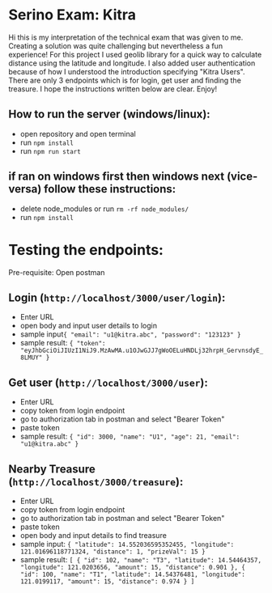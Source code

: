 # Serino Exam: Kitra
Hi this is my interpretation of the technical exam that was given to me. Creating a solution was quite challenging but nevertheless a fun experience! For this project I used geolib library for a quick way to calculate distance using the latitude and longitude. I also added user authentication because of how I understood the introduction specifying "Kitra Users". There are only 3 endpoints which is for login, get user and finding the treasure. I hope the instructions written below are clear. Enjoy!

## How to run the server (windows/linux):
- open repository and open terminal
- run `npm install`
- run `npm run start`
## if ran on windows first then windows next (vice-versa) follow these instructions:
- delete node_modules or run `rm -rf node_modules/`
- run `npm install`

# Testing the endpoints:
Pre-requisite: Open postman
## Login (`http://localhost/3000/user/login`):
- Enter URL
- open body and input user details to login
- sample input```{
    "email": "u1@kitra.abc",
    "password": "123123"
}```
- sample result: ```{
    "token": "eyJhbGciOiJIUzI1NiJ9.MzAwMA.u1OJwGJJ7gWoOELuHNDLj32hrpH_GervnsdyE_8LMUY"
}```
## Get user (`http://localhost/3000/user`):
- Enter URL
- copy token from login endpoint
- go to authorization tab in postman and select "Bearer Token"
- paste token
- sample result: ```{
    "id": 3000,
    "name": "U1",
    "age": 21,
    "email": "u1@kitra.abc"
}```

## Nearby Treasure (`http://localhost/3000/treasure`):
- Enter URL
- copy token from login endpoint
- go to authorization tab in postman and select "Bearer Token"
- paste token
- open body and input details to find treasure
- sample input: ```{
    "latitude": 14.552036595352455,
    "longitude": 121.01696118771324,
    "distance": 1,
    "prizeVal": 15
}```
- sample result: ```[
    {
        "id": 102,
        "name": "T3",
        "latitude": 14.54464357,
        "longitude": 121.0203656,
        "amount": 15,
        "distance": 0.901
    },
    {
        "id": 100,
        "name": "T1",
        "latitude": 14.54376481,
        "longitude": 121.0199117,
        "amount": 15,
        "distance": 0.974
    }
]```
